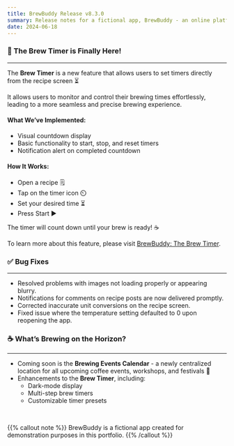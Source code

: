 ```yaml
---
title: BrewBuddy Release v8.3.0 
summary: Release notes for a fictional app, BrewBuddy - an online platform that offers brewing tips and step-by-step guides to empower coffee enthusiasts to dive into the art of brewing.
date: 2024-06-18
---
```


### 🥳 The Brew Timer is Finally Here!
---

The **Brew Timer** is a new feature that allows users to set timers directly from the recipe screen ⏳ <br>

It allows users to monitor and control their brewing times effortlessly, leading to a more seamless and precise brewing experience.
<br>

#### What We’ve Implemented:
- Visual countdown display
- Basic functionality to start, stop, and reset timers
- Notification alert on completed countdown

#### How It Works:
- Open a recipe 🗒️
- Tap on the timer icon ⏲️
- Set your desired time ⏳
- Press Start ▶️

The timer will count down until your brew is ready! ☕ <br>

To learn more about this feature, please visit [BrewBuddy: The Brew Timer](https://www.w3.org/Provider/Style/dummy.html). 


### ✅ Bug Fixes
---

- Resolved problems with images not loading properly or appearing blurry.
- Notifications for comments on recipe posts are now delivered promptly.
- Corrected inaccurate unit conversions on the recipe screen.
- Fixed issue where the temperature setting defaulted to 0 upon reopening the app.


### ☕ What’s Brewing on the Horizon?
---

- Coming soon is the **Brewing Events Calendar** - a newly centralized location for all upcoming coffee events, workshops, and festivals 📅
- Enhancements to the **Brew Timer**, including:
    - Dark-mode display
    - Multi-step brew timers
    - Customizable timer presets

<br>

{{% callout note %}}
BrewBuddy is a fictional app created for demonstration purposes in this portfolio.
{{% /callout %}}